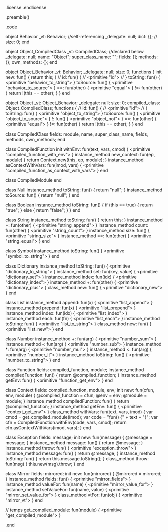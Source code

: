 .license
.endlicense

.preamble()

.code

  object Behavior
    _vt: Behavior; //self-referencing
    _delegate: null;
    dict: {};
//    size: 0;
  end

  object Object_CompiledClass
    _vt: CompiledClass; //declared below
    _delegate: null;
    name: "Object";
    super_class_name: "";
    fields: [];
    methods: {};
    own_methods: {};
  end

  object Object_Behavior
    _vt: Behavior;
    _delegate: null;
    size: 0;
    functions {
      init new: fun() {
        return this;
      }
       // id: fun() {
       //   <primitive "id">
       // }
       toString: fun() {
         <primitive "behavior_to_string">
       }
       toSource: fun() {
         <primitive "behavior_to_source">
       }
       ==: fun(other) {
         <primitive "equal">
       }
       !=: fun(other) {
         return !(this == other);
       }
    }
  end

  object Object
    _vt: Object_Behavior;
    _delegate: null;
    size: 0;
    compiled_class: Object_CompiledClass;
    functions {
       // id: fun() {
       //   <primitive "id">
       // }
       toString: fun() {
         <primitive "object_to_string">
       }
       toSource: fun() {
         <primitive "object_to_source">
       }
       !: fun() {
         <primitive "object_not">
       }
       ==: fun(other) {
         <primitive "equal">
       }
       !=: fun(other) {
         return !(this == other);
       }
    }
  end

  class CompiledClass
    fields: module, name, super_class_name,
            fields, methods, own_methods;
  end

  class CompiledFunction
    init withEnv: fun(text, vars, cmod) {
      <primitive "compiled_function_with_env">
    }
    instance_method new_context: fun(ep, module) {
      return Context.new(this, ep, module);
    }
    instance_method asContextWithVars: fun(imod, vars) {
      <primitive "compiled_function_as_context_with_vars">
    }
  end

  class CompiledModule
  end

  class Null
    instance_method toString: fun() {
      return "null";
    }
    instance_method toSource: fun() {
      return "null";
    }
  end

  class Boolean
  instance_method toString: fun() {
    if (this == true) {
      return "true";
    } else {
      return "false";
    }
  }
  end

  class String
  instance_method toString: fun() {
    return this;
  }
  instance_method +: fun(other) {
    <primitive "string_append">
  }
  instance_method count: fun(other) {
    <primitive "string_count">
  }
  instance_method size: fun() {
    <primitive "string_size">
  }
  instance_method ==: fun(other) {
    <primitive "string_equal">
  }
  end

  class Symbol
  instance_method toString: fun() {
    <primitive "symbol_to_string">
  }
  end

  class Dictionary
  instance_method toString: fun() {
    <primitive "dictionary_to_string">
  }
  instance_method set: fun(key, value) {
    <primitive "dictionary_set">
  }
  instance_method index: fun(idx) {
    <primitive "dictionary_index">
  }
  instance_method +: fun(other) {
    <primitive "dictionary_plus">
  }
  class_method new: fun() {
    <primitive "dictionary_new">
  }
  end

  class List
  instance_method append: fun(x) {
    <primitive "list_append">
  }
  instance_method prepend: fun(x) {
    <primitive "list_prepend">
  }
  instance_method index: fun(idx) {
    <primitive "list_index">
  }
  instance_method each: fun(fn) {
    <primitive "list_each">
  }
  instance_method toString: fun() {
    <primitive "list_to_string">
  }
  class_method new: fun() {
    <primitive "list_new">
  }
  end

  class Number
    instance_method +: fun(arg) {
      <primitive "number_sum">
    }
    instance_method -: fun(arg) {
      <primitive "number_sub">
    }
    instance_method *: fun(arg) {
      <primitive "number_mul">
    }
    instance_method <: fun(arg) {
      <primitive "number_lt">
    }
    instance_method toString: fun() {
      <primitive "number_to_string">
    }
  end


  class Function
    fields: compiled_function, module;
    instance_method compiledFunction: fun() {
      return @compiled_function;
    }
    instance_method getEnv: fun() {
      <primitive "function_get_env">
    }
  end

  class Context
  fields: compiled_function, module, env;
  init new: fun(cfun, env, module) {
    @compiled_function = cfun;
    @env = env;
    @module = module;
  }
  instance_method compiledFunction: fun() {
    return @compiled_function;
  }
  instance_method getEnv: fun() {
    <primitive "context_get_env">
  }
  class_method withVars: fun(text, vars, imod) {
    var cmod = get_compiled_module(imod);
    var code = "fun() {" + text + "}";
    var cfn = CompiledFunction.withEnv(code, vars, cmod);
    return cfn.asContextWithVars(imod, vars);
  }
  end

class Exception
  fields: message;
  init new: fun(message) {
    @message = message;
  }
  instance_method message: fun() {
    return @message;
  }
  instance_method throw: fun() {
    <primitive "exception_throw">
  }
  instance_method message: fun() {
    return @message;
  }
  instance_method toString: fun() {
    return this.message.toString();
  }
  class_method throw: fun(msg) {
    this.new(msg).throw;
  }
end


  class Mirror
    fields: mirrored;
    init new: fun(mirrored) {
      @mirrored = mirrored;
    }
    instance_method fields: fun() {
      <primitive "mirror_fields">
    }
    instance_method valueFor: fun(name) {
      <primitive "mirror_value_for">
    }
    instance_method setValueFor: fun(name, value) {
      <primitive "mirror_set_value_for">
    }
    class_method vtFor: fun(obj) {
      <primitive "mirror_vt">
    }
  end

// temps
  get_compiled_module: fun(module) {
    <primitive "get_compiled_module">
  }

.end
